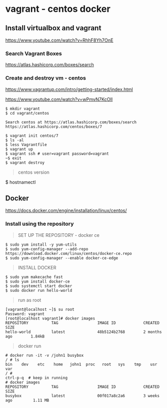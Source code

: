 # vagrant - centos docker

## Install virtualbox and vagrant

https://www.youtube.com/watch?v=RhhF8Yh7OnE

### Search Vagrant Boxes

https://atlas.hashicorp.com/boxes/search

### Create and destroy vm - centos

https://www.vagrantup.com/intro/getting-started/index.html

https://www.youtube.com/watch?v=wPmvN7KcOlI

```
$ mkdir vagrant
$ cd vagrant/centos

Search centos at https://atlas.hashicorp.com/boxes/search 
https://atlas.hashicorp.com/centos/boxes/7

$ vagrant init centos/7
$ ls -al
$ less Vagrantfile
$ vagrant up
$ vagrant ssh # user=vagrant password=vagrant
~$ exit
$ vagrant destroy
```

> centos version

$ hostnamectl 

## Docker

https://docs.docker.com/engine/installation/linux/centos/

### Install using the repository

> SET UP THE REPOSITORY - docker ce

```
$ sudo yum install -y yum-utils
$ sudo yum-config-manager --add-repo https://download.docker.com/linux/centos/docker-ce.repo
$ sudo yum-config-manager --enable docker-ce-edge
```

> INSTALL DOCKER

```
$ sudo yum makecache fast
$ sudo yum install docker-ce
$ sudo systemctl start docker
$ sudo docker run hello-world
```

> run as root

```
[vagrant@localhost ~]$ su root
Password: vagrant
[root@localhost vagrant]# docker images
REPOSITORY          TAG                 IMAGE ID            CREATED             SIZE
hello-world         latest              48b5124b2768        2 months ago        1.84kB
```

> docker run

```
# docker run -it -v /john1 busybox
/ # ls
bin    dev    etc    home   john1  proc   root   sys    tmp    usr    var
/ # 
ctrl-p-q  # keep in running
# docker images
REPOSITORY          TAG                 IMAGE ID            CREATED             SIZE
busybox             latest              00f017a8c2a6        3 weeks ago         1.11 MB
```

